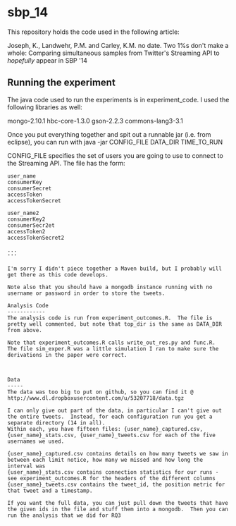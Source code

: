 sbp_14
=======

This repository holds the code used in the following article:

Joseph, K., Landwehr, P.M. and Carley, K.M. no date. Two 1%s don't make a whole: Comparing simultaneous samples from Twitter's Streaming API
to *hopefully* appear in SBP '14

Running the experiment
----------

The java code used to run the experiments is in experiment_code.  I used the following libraries as well:

mongo-2.10.1
hbc-core-1.3.0
gson-2.2.3
commons-lang3-3.1
 
Once you put everything together and spit out a runnable jar (i.e. from eclipse), you can run with
java -jar  CONFIG_FILE DATA_DIR TIME_TO_RUN

CONFIG_FILE specifies the set of users you are going to use to connect to the Streaming API.  The file has the form:
```
user_name
consumerKey
consumerSecret
accessToken
accessTokenSecret

user_name2
consumerKey2
consumerSecr2et
accessToken2
accessTokenSecret2

...
'''

I'm sorry I didn't piece together a Maven build, but I probably will get there as this code develops.

Note also that you should have a mongodb instance running with no username or password in order to store the tweets.

Analysis Code
------------
The analysis code is run from experiment_outcomes.R.  The file is pretty well commented, but note that top_dir is the same as DATA_DIR from above.

Note that experiment_outcomes.R calls write_out_res.py and func.R.  The file sim_exper.R was a little simulation I ran to make sure the derivations in the paper were correct.



Data
-----
The data was too big to put on github, so you can find it @ http://www.dl.dropboxusercontent.com/u/53207718/data.tgz 

I can only give out part of the data, in particular I can't give out the entire tweets.  Instead, for each configuration run you get a separate directory (14 in all).
Within each, you have fifteen files: {user_name}_captured.csv, {user_name}_stats.csv, {user_name}_tweets.csv for each of the five usernames we used.  

{user_name}_captured.csv contains details on how many tweets we saw in between each limit notice, how many we missed and how long the interval was
{user_name}_stats.csv contains connection statistics for our runs - see experiment_outcomes.R for the headers of the different columns
{user_name}_tweets.csv contains the tweet_id, the position metric for that tweet and a timestamp.

If you want the full data, you can just pull down the tweets that have the given ids in the file and stuff them into a mongodb.  Then you can run the analysis that we did for RQ3


